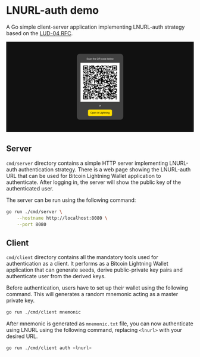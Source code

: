 # LNURL-auth demo

A Go simple client-server application implementing LNURL-auth strategy based on the [LUD-04 RFC](https://github.com/fiatjaf/lnurl-rfc/blob/luds/04.md).

![A sample screenshot of the login page](images/server-login-screenshot.png)

## Server

`cmd/server` directory contains a simple HTTP server implementing LNURL-auth authentication strategy. There is a web page showing the LNURL-auth URL that can be used for Bitcoin Lightning Wallet application to authenticate. After logging in, the server will show the public key of the authenticated user.

The server can be run using the following command:

```sh
go run ./cmd/server \
    --hostname http://localhost:8080 \
    --port 8080
```

## Client

`cmd/client` directory contains all the mandatory tools used for authentication as a client. It performs as a Bitcoin Lightning Wallet application that can generate seeds, derive public-private key pairs and authenticate user from the derived keys.

Before authentication, users have to set up their wallet using the following command. This will generates a random mnemonic acting as a master private key.

```sh
go run ./cmd/client mnemonic
```

After mnemonic is generated as `mnemonic.txt` file, you can now authenticate using LNURL using the following command, replacing `<lnurl>` with your desired URL.

```sh
go run ./cmd/client auth <lnurl>
```
